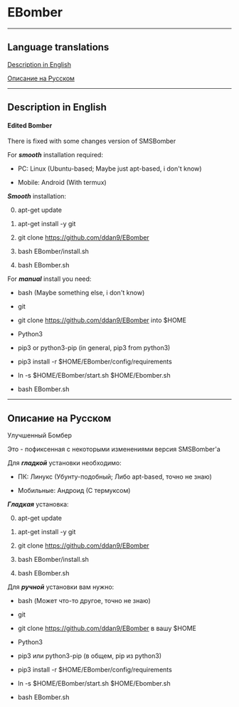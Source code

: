 # EBomber

----------------------------------------------

## Language translations

[Description in English](#Description-in-English)

[Описание на Русском](#Описание-на-Русском)

----------------------------------------------

## Description in English

#### Edited Bomber

There is fixed with some changes version of SMSBomber
 
For ***smooth*** installation required: 

- PC: Linux (Ubuntu-based; Maybe just apt-based, i don't know)

- Mobile: Android (With termux)

***Smooth*** installation:

0. apt-get update 

1. apt-get install -y git

3. git clone https://github.com/ddan9/EBomber

4. bash EBomber/install.sh

5. bash EBomber.sh

For ***manual*** install you need:

- bash (Maybe something else, i don't know)

- git

- git clone https://github.com/ddan9/EBomber into $HOME

- Python3

- pip3 or python3-pip (in general, pip3 from python3)

- pip3 install -r $HOME/EBomber/config/requirements

- ln -s $HOME/EBomber/start.sh $HOME/Ebomber.sh

- bash EBomber.sh

----------------------------------------------

## Описание на Русском

Улучшенный Бомбер
 
Это - пофиксенная с некоторыми изменениями версия SMSBomber'а

Для ***гладкой*** установки необходимо:

- ПК: Линукс (Убунту-подобный; Либо apt-based, точно не знаю)

- Мобильные: Андроид (С термуксом)

***Гладкая*** установка:

0. apt-get update 

1. apt-get install -y git

3. git clone https://github.com/ddan9/EBomber

4. bash EBomber/install.sh

5. bash EBomber.sh

Для ***ручной*** установки вам нужно:

- bash (Может что-то другое, точно не знаю)

- git

- git clone https://github.com/ddan9/EBomber в вашу $HOME

- Python3

- pip3 или python3-pip (в общем, pip из python3)

- pip3 install -r $HOME/EBomber/config/requirements

- ln -s $HOME/EBomber/start.sh $HOME/Ebomber.sh

- bash EBomber.sh

